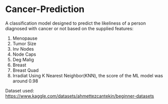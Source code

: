# Cancer-Prediction
A classification model designed to predict the likeliness of a person diagnosed with cancer or not based on the supplied features:

1. Menopause
2. Tumor Size
3. Inv Nodes
4. Node Caps
5. Deg Malig
6. Breast
7. Breast Quad
8. Irradiat
Using K Nearest Neighbor(KNN), the score of the ML model was around 0.98

Dataset used: https://www.kaggle.com/datasets/ahmettezcantekin/beginner-datasets
